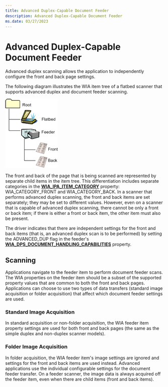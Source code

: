 ```yaml
---
title: Advanced Duplex-Capable Document Feeder
description: Advanced Duplex-Capable Document Feeder
ms.date: 03/27/2023
---
```


# Advanced Duplex-Capable Document Feeder

Advanced duplex scanning allows the application to independently configure the front and back page settings.

The following diagram illustrates the WIA item tree of a flatbed scanner that supports advanced duplex and document feeder scanning.

![diagram illustrating the item tree of a flatbed scanner that supports advanced duplex and document feeder scanning.](images/wia-feeder-tree3.png)

The front and back of the page that is being scanned are represented by separate child items in the item tree. This differentiation includes separate categories in the [**WIA_IPA_ITEM_CATEGORY**](./wia-ipa-item-category.md) property: WIA_CATEGORY_FRONT and WIA_CATEGORY_BACK. In a scanner that performs advanced duplex scanning, the front and back items are set separately; they may be set to different values. However, even on a scanner that is capable of advanced duplex scanning, there cannot be only a front or back item; if there is either a front or back item, the other item must also be present.

The driver indicates that there are independent settings for the front and back items (that is, an advanced duplex scan is to be performed) by setting the ADVANCED_DUP flag in the feeder's [**WIA_DPS_DOCUMENT_HANDLING_CAPABILITIES**](./wia-dps-document-handling-capabilities.md) property.

## Scanning

Applications navigate to the feeder item to perform document feeder scans. The WIA properties on the feeder item should be a subset of the supported property values that are common to both the front and back pages. Applications can choose to use two types of data transfers (standard image acquisition or folder acquisition) that affect which document feeder settings are used.

### Standard Image Acquisition

In standard acquisition or non-folder acquisition, the WIA feeder item property settings are used for both front and back pages (the same as the simple duplex and non-duplex scanner models).

### Folder Image Acquisition

In folder acquisition, the WIA feeder item's image settings are ignored and settings for the front and back items are used instead. Advanced applications use the individual configurable settings for the document feeder transfer. On a feeder scanner, the image data is always acquired off the feeder item, even when there are child items (front and back items).
